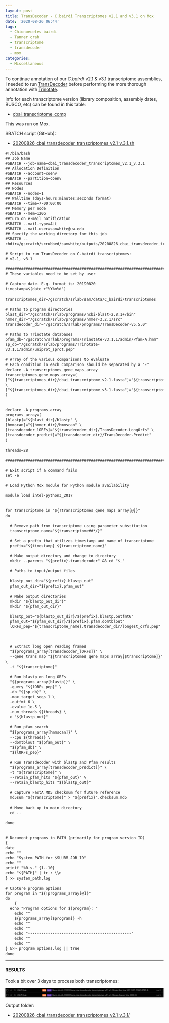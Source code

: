 ```yaml
---
layout: post
title: TransDecoder - C.bairdi Transcriptomes v2.1 and v3.1 on Mox
date: '2020-08-26 06:44'
tags:
  - Chionoecetes bairdi
  - Tanner crab
  - transcriptome
  - transdecoder
  - mox
categories:
  - Miscellaneous
---
```

To continue annotation of our _C.bairdi_ v2.1 & v3.1 transcriptome assemblies, I needed to run [TransDecoder](https://github.com/TransDecoder/TransDecoder/wiki) before performing the more thorough annotation with [Trinotate](https://github.com/Trinotate/Trinotate.github.io/wiki).

Info for each transcriptome version (library composition, assembly dates, BUSCO, etc) can be found in this table:

- [cbai_transcriptome_comp](https://docs.google.com/spreadsheets/d/1XAgU_xQKJjWk4ThJHn1wLDtPuW6X7s6Jjh_373bMc0U/edit?usp=sharing)

This was run on Mox.

SBATCH script (GitHub):

- [20200826_cbai_transdecoder_transcriptomes_v2.1_v.3.1.sh](https://github.com/RobertsLab/sams-notebook/blob/master/sbatch_scripts/20200826_cbai_transdecoder_transcriptomes_v2.1_v.3.1.sh)

```shell
#!/bin/bash
## Job Name
#SBATCH --job-name=cbai_transdecoder_transcriptomes_v2.1_v.3.1
## Allocation Definition
#SBATCH --account=coenv
#SBATCH --partition=coenv
## Resources
## Nodes
#SBATCH --nodes=1
## Walltime (days-hours:minutes:seconds format)
#SBATCH --time=7-00:00:00
## Memory per node
#SBATCH --mem=120G
##turn on e-mail notification
#SBATCH --mail-type=ALL
#SBATCH --mail-user=samwhite@uw.edu
## Specify the working directory for this job
#SBATCH --chdir=/gscratch/scrubbed/samwhite/outputs/20200826_cbai_transdecoder_transcriptomes_v2.1_v.3.1

# Script to run TransDecoder on C.bairdi transcriptomes:
# v2.1, v3.1

###################################################################################
# These variables need to be set by user

# Capture date. E.g. format is: 20190820
timestamp=$(date +"%Y%m%d")

transcriptomes_dir=/gscratch/srlab/sam/data/C_bairdi/transcriptomes

# Paths to program directories
blast_dir="/gscratch/srlab/programs/ncbi-blast-2.8.1+/bin"
hmmer_dir="/gscratch/srlab/programs/hmmer-3.2.1/src"
transdecoder_dir="/gscratch/srlab/programs/TransDecoder-v5.5.0"

# Paths to Trinotate databases
pfam_db="/gscratch/srlab/programs/Trinotate-v3.1.1/admin/Pfam-A.hmm"
sp_db="/gscratch/srlab/programs/Trinotate-v3.1.1/admin/uniprot_sprot.pep"

# Array of the various comparisons to evaluate
# Each condition in each comparison should be separated by a "-"
declare -A transcriptomes_gene_maps_array
transcriptomes_gene_maps_array=(
["${transcriptomes_dir}/cbai_transcriptome_v2.1.fasta"]="${transcriptomes_dir}/cbai_transcriptome_v2.1.fasta.gene_trans_map" \
["${transcriptomes_dir}/cbai_transcriptome_v3.1.fasta"]="${transcriptomes_dir}/cbai_transcriptome_v3.1.fasta.gene_trans_map"
)


declare -A programs_array
programs_array=(
[blastp]="${blast_dir}/blastp" \
[hmmscan]="${hmmer_dir}/hmmscan" \
[transdecoder_lORFs]="${transdecoder_dir}/TransDecoder.LongOrfs" \
[transdecoder_predict]="${transdecoder_dir}/TransDecoder.Predict"
)

threads=28

###################################################################################

# Exit script if a command fails
set -e

# Load Python Mox module for Python module availability

module load intel-python3_2017


for transcriptome in "${!transcriptomes_gene_maps_array[@]}"
do

  # Remove path from transcriptome using parameter substitution
  transcriptome_name="${transcriptome##*/}"

  # Set a prefix that utilizes timestamp and name of transcriptome
  prefix="${timestamp}_${transcriptome_name}"

  # Make output directory and change to directory
  mkdir --parents "${prefix}.transdecoder" && cd "$_"

  # Paths to input/output files

  blastp_out_dir="${prefix}.blastp_out"
  pfam_out_dir="${prefix}.pfam_out"

  # Make output directories
  mkdir "${blastp_out_dir}"
  mkdir "${pfam_out_dir}"

  blastp_out="${blastp_out_dir}/${prefix}.blastp.outfmt6"
  pfam_out="${pfam_out_dir}/${prefix}.pfam.domtblout"
  lORFs_pep="${transcriptome_name}.transdecoder_dir/longest_orfs.pep"



  # Extract long open reading frames
  "${programs_array[transdecoder_lORFs]}" \
  --gene_trans_map "${transcriptomes_gene_maps_array[$transcriptome]}" \
  -t "${transcriptome}"

  # Run blastp on long ORFs
  "${programs_array[blastp]}" \
  -query "${lORFs_pep}" \
  -db "${sp_db}" \
  -max_target_seqs 1 \
  -outfmt 6 \
  -evalue 1e-5 \
  -num_threads ${threads} \
  > "${blastp_out}"

  # Run pfam search
  "${programs_array[hmmscan]}" \
  --cpu ${threads} \
  --domtblout "${pfam_out}" \
  "${pfam_db}" \
  "${lORFs_pep}"

  # Run Transdecoder with blastp and Pfam results
  "${programs_array[transdecoder_predict]}" \
  -t "${transcriptome}" \
  --retain_pfam_hits "${pfam_out}" \
  --retain_blastp_hits "${blastp_out}"

  # Capture FastA MD5 checksum for future reference
  md5sum "${transcriptome}" > "${prefix}".checksum.md5

  # Move back up to main directory
  cd ..

done


# Document programs in PATH (primarily for program version ID)
{
date
echo ""
echo "System PATH for $SLURM_JOB_ID"
echo ""
printf "%0.s-" {1..10}
echo "${PATH}" | tr : \\n
} >> system_path.log

# Capture program options
for program in "${!programs_array[@]}"
do
	{
  echo "Program options for ${program}: "
	echo ""
	${programs_array[$program]} -h
	echo ""
	echo ""
	echo "----------------------------------------------"
	echo ""
	echo ""
} &>> program_options.log || true
done
```


---

#### RESULTS

Took a bit over 3 days to process both transcriptomes:

![combined transdecoder runtimes for v2.1 and v3.1 transcriptomes](https://github.com/RobertsLab/sams-notebook/blob/master/images/screencaps/20200826_cbai_transdecoder_transcriptomes_v2.1_v.3.1_runtime.png?raw=true)

Output folder:

- [20200826_cbai_transdecoder_transcriptomes_v2.1_v.3.1/](https://gannet.fish.washington.edu/Atumefaciens/20200826_cbai_transdecoder_transcriptomes_v2.1_v.3.1/)
